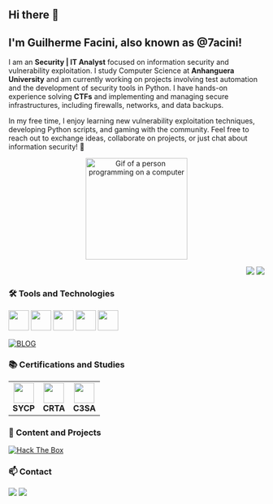 ## Hi there 👋

<!--
**7acini/7acini** is a ✨ _special_ ✨ repository because its `README.md` (this file) appears on your GitHub profile.

Here are some ideas to get you started:

- 🔭 I’m currently working on ...
- 🌱 I’m currently learning ...
- 👯 I’m looking to collaborate on ...
- 🤔 I’m looking for help with ...
- 💬 Ask me about ...
- 📫 How to reach me: ...
- 😄 Pronouns: ...
- ⚡ Fun fact: ...
-->
## I'm Guilherme Facini, also known as @7acini!

<p align="right">
<tr><td valign="top" width="50%">

I am an **Security | IT Analyst** focused on information security and vulnerability exploitation. I study Computer Science at **Anhanguera University** and am currently working on projects involving test automation and the development of security tools in Python. I have hands-on experience solving **CTFs** and implementing and managing secure infrastructures, including firewalls, networks, and data backups.

In my free time, I enjoy learning new vulnerability exploitation techniques, developing Python scripts, and gaming with the community. Feel free to reach out to exchange ideas, collaborate on projects, or just chat about information security! 🚀

<div align="center"> 
  <img src="https://media.tenor.com/dHk-LfzHrtwAAAAi/linux-computer.gif" alt="Gif of a person programming on a computer" width="200">
</div>

</td></tr>
</p>

<p align="right">
<img src="https://views.whatilearened.today/views/github/7acini/views.svg"> <a href="https://github.com/7acini"><img src="https://img.shields.io/github/followers/7acini?color=%234CC61E&label=GitHub%20Followers%20%3A"/></a>
</p>

### 🛠️ Tools and Technologies

<img src="https://cdn.jsdelivr.net/gh/devicons/devicon/icons/linux/linux-original.svg" width="40" height="40"/> <img src="https://cdn.jsdelivr.net/gh/devicons/devicon/icons/bash/bash-original.svg" width="40" height="40"/> <img src="https://cdn.jsdelivr.net/gh/devicons/devicon/icons/powershell/powershell-plain.svg" width="40" height="40"/> <img src="https://cdn.jsdelivr.net/gh/devicons/devicon/icons/php/php-original.svg" width="40" height="40"/> <img src="https://cdn.jsdelivr.net/gh/devicons/devicon/icons/docker/docker-original.svg" width="40" height="40"/> 


[![BLOG](https://github-readme-stats.vercel.app/api/top-langs/?username=7acini&layout=compact&langs_count=7&theme=github_dark&include_all_commits=true)](https://github.com/7acini)

### 📚 Certifications and Studies

<table>
  <tr>
    <td align="center">
        <img src="https://cdn.ead.guru/74/media/public/websites/sites-solyd/solyd_one_sycp_logo.webp" width="40" height="40"/><br>
        <b>SYCP</b>
    </td>
    <td align="center">
        <img src="https://cyberwarfare.live/wp-content/uploads/2023/05/CRTA-1024x1024.png" width="40" height="40"/><br>
        <b>CRTA</b>
    </td>
    <td align="center">
        <img src="https://cyberwarfare.live/wp-content/uploads/2023/04/C3SA-01-1-1.png" width="40" height="40"/><br>
        <b>C3SA</b>
    </td>
  </tr>
</table>

### 🎥 Content and Projects

<a href="https://app.hackthebox.com/profile/2102425" target="_blank">
  <img src="https://www.hackthebox.com/badge/image/2102425" alt="Hack The Box"/>
</a>

### 📫 Contact

<div> 
  <a href="https://linkedin.com/in/guilherme-facini" target="_blank"><img src="https://img.shields.io/badge/-LinkedIn-%230077B5?style=for-the-badge&logo=linkedin&logoColor=white" target="_blank"></a> 
  <a href="mailto:7acini@gmail.com"><img src="https://img.shields.io/badge/-Gmail-%23333?style=for-the-badge&logo=gmail&logoColor=white" target="_blank"></a>
</div>
